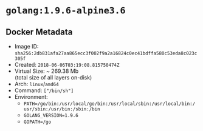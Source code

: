 # `golang:1.9.6-alpine3.6`

## Docker Metadata

- Image ID: `sha256:2db831afa27aa865ecc3f002f9a2a16824c0ec41bdffa580c53eda8c023c305f`
- Created: `2018-06-06T03:19:08.815750474Z`
- Virtual Size: ~ 269.38 Mb  
  (total size of all layers on-disk)
- Arch: `linux`/`amd64`
- Command: `["/bin/sh"]`
- Environment:
  - `PATH=/go/bin:/usr/local/go/bin:/usr/local/sbin:/usr/local/bin:/usr/sbin:/usr/bin:/sbin:/bin`
  - `GOLANG_VERSION=1.9.6`
  - `GOPATH=/go`
